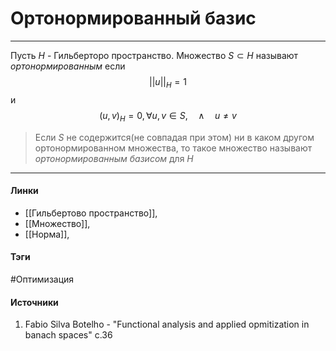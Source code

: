 # Ортонормированный базис
***
Пусть $H$ - Гильберторо пространство. Множество $S\subset H$  называют *ортонормированным* если
$$
||u||_{H}=1
$$
и
$$
(u,v)_{H}=0,\forall u,v\in S,\quad\land\quad u\ne v
$$
> Если $S$ не содержится(не совпадая при этом) ни в каком другом ортонормированном множества, то такое множество называют *ортонормированным базисом* для $H$
***
#### Линки
- [[Гильбертово пространство]],
- [[Множество]],
- [[Норма]],
#### Тэги
 #Оптимизация 
#### Источники
1. Fabio Silva Botelho - "Functional analysis and applied opmitization in banach spaces" c.36